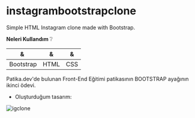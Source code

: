 # instagrambootstrapclone
Simple HTML Instagram clone made with Bootstrap.

<b>Neleri Kullandım  </b>:grey_question:

| & | & | & |
| --- | --- | --- |
| Bootstrap | HTML | CSS |

Patika.dev'de bulunan Front-End Eğitimi patikasının BOOTSTRAP ayağının ikinci ödevi.


- Oluşturduğum tasarım:

![igclone](https://user-images.githubusercontent.com/56219769/207362684-0a1cb77c-6896-4c18-8d6d-a0926205e211.png)
